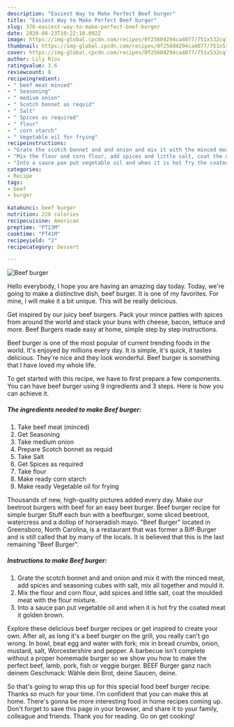 ```yaml
---
description: "Easiest Way to Make Perfect Beef burger"
title: "Easiest Way to Make Perfect Beef burger"
slug: 376-easiest-way-to-make-perfect-beef-burger
date: 2020-08-23T19:22:10.092Z
image: https://img-global.cpcdn.com/recipes/0f25604294ca4077/751x532cq70/beef-burger-recipe-main-photo.jpg
thumbnail: https://img-global.cpcdn.com/recipes/0f25604294ca4077/751x532cq70/beef-burger-recipe-main-photo.jpg
cover: https://img-global.cpcdn.com/recipes/0f25604294ca4077/751x532cq70/beef-burger-recipe-main-photo.jpg
author: Lily Rios
ratingvalue: 3.6
reviewcount: 8
recipeingredient:
- " beef meat minced"
- " Seasoning"
- " medium onion"
- " Scotch bonnet as requid"
- " Salt"
- " Spices as required"
- " flour"
- " corn starch"
- " Vegetable oil for frying"
recipeinstructions:
- "Grate the scotch bonnet and and onion and mix it with the minced meat, add spices and seasoning cubes with salt, mix all together and mould it."
- "Mix the flour and corn flour, add spices and little salt, coat the moulded meat with the flour mixture."
- "Into a sauce pan put vegetable oil and when it is hot fry the coated meat it golden brown."
categories:
- Recipe
tags:
- beef
- burger

katakunci: beef burger 
nutrition: 228 calories
recipecuisine: American
preptime: "PT13M"
cooktime: "PT41M"
recipeyield: "2"
recipecategory: Dessert

---
```



![Beef burger](https://img-global.cpcdn.com/recipes/0f25604294ca4077/751x532cq70/beef-burger-recipe-main-photo.jpg)

Hello everybody, I hope you are having an amazing day today. Today, we're going to make a distinctive dish, beef burger. It is one of my favorites. For mine, I will make it a bit unique. This will be really delicious.

Get inspired by our juicy beef burgers. Pack your mince patties with spices from around the world and stack your buns with cheese, bacon, lettuce and more. Beef Burgers made easy at home, simple step by step instructions.

Beef burger is one of the most popular of current trending foods in the world. It's enjoyed by millions every day. It is simple, it's quick, it tastes delicious. They're nice and they look wonderful. Beef burger is something that I have loved my whole life.


To get started with this recipe, we have to first prepare a few components. You can have beef burger using 9 ingredients and 3 steps. Here is how you can achieve it.

<!--inarticleads1-->

##### The ingredients needed to make Beef burger:

1. Take  beef meat (minced)
1. Get  Seasoning
1. Take  medium onion
1. Prepare  Scotch bonnet as requid
1. Take  Salt
1. Get  Spices as required
1. Take  flour
1. Make ready  corn starch
1. Make ready  Vegetable oil for frying


Thousands of new, high-quality pictures added every day. Make our beetroot burgers with beef for an easy beet burger. Beef burger recipe for simple burger Stuff each bun with a beefburger, some sliced beetroot, watercress and a dollop of horseradish mayo. &#34;Beef Burger&#34; located in Greensboro, North Carolina, is a restaurant that was former a Biff-Burger and is still called that by many of the locals. It is believed that this is the last remaining &#34;Beef Burger&#34;. 

<!--inarticleads2-->

##### Instructions to make Beef burger:

1. Grate the scotch bonnet and and onion and mix it with the minced meat, add spices and seasoning cubes with salt, mix all together and mould it.
1. Mix the flour and corn flour, add spices and little salt, coat the moulded meat with the flour mixture.
1. Into a sauce pan put vegetable oil and when it is hot fry the coated meat it golden brown.


Explore these delicious beef burger recipes or get inspired to create your own. After all, as long it&#39;s a beef burger on the grill, you really can&#39;t go wrong. In bowl, beat egg and water with fork; mix in bread crumbs, onion, mustard, salt, Worcestershire and pepper. A barbecue isn&#39;t complete without a proper homemade burger so we show you how to make the perfect beef, lamb, pork, fish or veggie burger. BEEF Burger ganz nach deinem Geschmack: Wähle dein Brot, deine Saucen, deine. 

So that's going to wrap this up for this special food beef burger recipe. Thanks so much for your time. I'm confident that you can make this at home. There's gonna be more interesting food in home recipes coming up. Don't forget to save this page in your browser, and share it to your family, colleague and friends. Thank you for reading. Go on get cooking!
